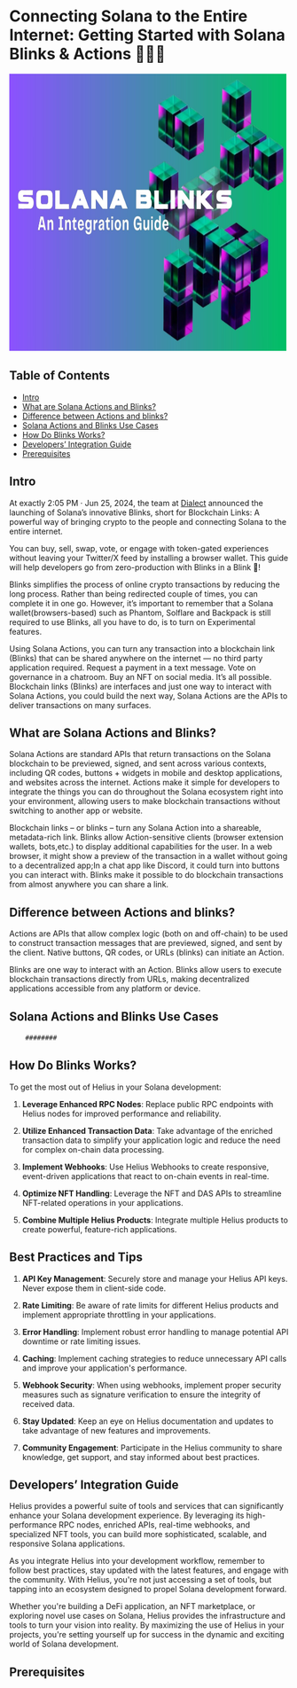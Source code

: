 # Connecting Solana to the Entire Internet: Getting Started with Solana Blinks & Actions 👨🏾‍💻

<img src="blinks.jpg" width="500" height="500" alt="postal-logo">

## Table of Contents
- [Intro](#intro)
- [What are Solana Actions and Blinks?](#what-are-solana-actions-and-blinks)
- [Difference between Actions and blinks?](#difference-between-Actions-and-blinks)
- [Solana Actions and Blinks Use Cases](#solana-actions-and-blinks-use-cases)
- [How Do Blinks Works?](#how-do-blinks-works)
- [Developers’ Integration Guide](#developers-integration-guide)
- [Prerequisites](#prerequisites)

## Intro

At exactly 2:05 PM · Jun 25, 2024, the team at [Dialect](https://x.com/saydialect) announced the launching of Solana’s innovative Blinks, short for Blockchain Links: A powerful way of bringing crypto to the people and connecting Solana to the entire internet.

You can buy, sell, swap, vote, or engage with token-gated experiences without leaving your Twitter/X feed by installing a browser wallet. This guide will help developers go from zero-production with Blinks in a Blink 👀!

Blinks simplifies the process of online crypto transactions by reducing the long process. Rather than being redirected couple of times, you can complete it in one go. However, it’s important to remember that a Solana wallet(browsers-based) such as Phantom, Solflare and Backpack is still required to use Blinks, all you have to do, is to turn on Experimental features.

Using Solana Actions, you can turn any transaction into a blockchain link (Blinks) that can be shared anywhere on the internet — no third party application required. Request a payment in a text message. Vote on governance in a chatroom. Buy an NFT on social media. It’s all possible. Blockchain links (Blinks) are interfaces and just one way to interact with Solana Actions, you could build the next way, Solana Actions are the APIs to deliver transactions on many surfaces.

## What are Solana Actions and Blinks?

Solana Actions are standard APIs that return transactions on the Solana blockchain to be previewed, signed, and sent across various contexts, including QR codes, buttons + widgets in mobile and desktop applications, and websites across the internet. Actions make it simple for developers to integrate the things you can do throughout the Solana ecosystem right into your environment, allowing users to make blockchain transactions without switching to another app or website.

Blockchain links – or blinks – turn any Solana Action into a shareable, metadata-rich link. Blinks allow Action-sensitive clients (browser extension wallets, bots,etc.) to display additional capabilities for the user. In a web browser, it might show a preview of the transaction in a wallet without going to a decentralized app;In a chat app like Discord, it could turn into buttons you can interact with. Blinks make it possible to do blockchain transactions from almost anywhere you can share a link.

## Difference between Actions and blinks?

Actions are APIs that allow complex logic (both on and off-chain) to be used to construct transaction messages that are previewed, signed, and sent by the client. Native buttons, QR codes, or URLs (blinks) can initiate an Action.

Blinks are one way to interact with an Action. Blinks allow users to execute blockchain transactions directly from URLs, making decentralized applications accessible from any platform or device.

## Solana Actions and Blinks Use Cases


```javascript
    ########
```

## How Do Blinks Works?

To get the most out of Helius in your Solana development:

1. **Leverage Enhanced RPC Nodes**: Replace public RPC endpoints with Helius nodes for improved performance and reliability.

2. **Utilize Enhanced Transaction Data**: Take advantage of the enriched transaction data to simplify your application logic and reduce the need for complex on-chain data processing.

3. **Implement Webhooks**: Use Helius Webhooks to create responsive, event-driven applications that react to on-chain events in real-time.

4. **Optimize NFT Handling**: Leverage the NFT and DAS APIs to streamline NFT-related operations in your applications.

5. **Combine Multiple Helius Products**: Integrate multiple Helius products to create powerful, feature-rich applications.

## Best Practices and Tips

1. **API Key Management**: Securely store and manage your Helius API keys. Never expose them in client-side code.

2. **Rate Limiting**: Be aware of rate limits for different Helius products and implement appropriate throttling in your applications.

3. **Error Handling**: Implement robust error handling to manage potential API downtime or rate limiting issues.

4. **Caching**: Implement caching strategies to reduce unnecessary API calls and improve your application's performance.

5. **Webhook Security**: When using webhooks, implement proper security measures such as signature verification to ensure the integrity of received data.

6. **Stay Updated**: Keep an eye on Helius documentation and updates to take advantage of new features and improvements.

7. **Community Engagement**: Participate in the Helius community to share knowledge, get support, and stay informed about best practices.

## Developers’ Integration Guide

Helius provides a powerful suite of tools and services that can significantly enhance your Solana development experience. By leveraging its high-performance RPC nodes, enriched APIs, real-time webhooks, and specialized NFT tools, you can build more sophisticated, scalable, and responsive Solana applications.

As you integrate Helius into your development workflow, remember to follow best practices, stay updated with the latest features, and engage with the community. With Helius, you're not just accessing a set of tools, but tapping into an ecosystem designed to propel Solana development forward.

Whether you're building a DeFi application, an NFT marketplace, or exploring novel use cases on Solana, Helius provides the infrastructure and tools to turn your vision into reality. By maximizing the use of Helius in your projects, you're setting yourself up for success in the dynamic and exciting world of Solana development.

## Prerequisites
